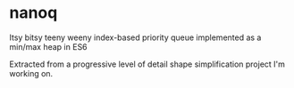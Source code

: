 # nanoq
Itsy bitsy teeny weeny index-based priority queue implemented as a min/max heap in ES6

Extracted from a progressive level of detail shape simplification project I'm working on.
